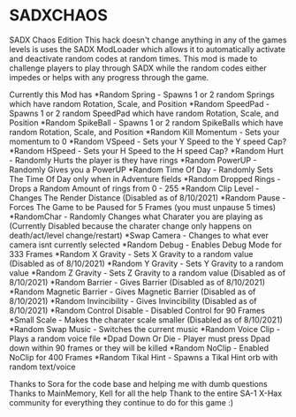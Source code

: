 # SADXCHAOS
SADX Chaos Edition
This hack doesn't change anything in any of the games levels is uses the SADX ModLoader
which allows it to automatically activate and deactivate random codes at random times. 
This mod is made to challenge players to play through SADX while the random codes either impedes or helps with any progress through the game.

Currently this Mod has
*Random Spring - Spawns 1 or 2 random Springs which have random Rotation, Scale, and Position
*Random SpeedPad - Spawns 1 or 2 random SpeedPad which have random Rotation, Scale, and Position
*Random SpikeBall - Spawns 1 or 2 random SpikeBalls which have random Rotation, Scale, and Position
*Random Kill Momentum - Sets your momentum to 0
*Random VSpeed - Sets your Y Speed to the Y speed Cap?
*Random HSpeed - Sets your H Speed to the H speed Cap?
*Random Hurt - Randomly Hurts the player is they have rings
*Random PowerUP - Randomly Gives you a PowerUP
*Random Time Of Day - Randomly Sets The Time Of Day only when in Adventure fields
*Random Dropped Rings - Drops a Random Amount of rings from 0 - 255
*Random Clip Level - Changes The Render Distance (Disabled as of 8/10/2021)
*Random Pause - Forces The Game to be Paused for 5 Frames (you must unpause 5 times)
*RandomChar - Randomly Changes what Charater you are playing as (Currently Disabled because the charater change only happens on death/act/level change/restart)
*Swap Camera - Changes to what ever camera isnt currently selected
*Random Debug - Enables Debug Mode for 333 Frames 
*Random X Gravity - Sets X Gravity to a random value (Disabled as of 8/10/2021)
*Random Y Gravity - Sets Y Gravity to a random value
*Random Z Gravity - Sets Z Gravity to a random value (Disabled as of 8/10/2021)
*Random Barrier - Gives Barrier (Disabled as of 8/10/2021)
*Random Magnetic Barrier - Gives Magnetic Barrier (Disabled as of 8/10/2021)
*Random Invincibility - Gives Invincibility (Disabled as of 8/10/2021)
*Random Control Disable - Disabled Control for 90 Frames
*Small Scale - Makes the charater scale smaller (Disabled as of 8/10/2021)
*Random Swap Music - Switches the current music
*Random Voice Clip - Plays a random voice file
*Dpad Down Or Die - Player must press Dpad down within 90 frames or they will be killed
*Random NoClip - Enabled NoClip for 400 Frames
*Random Tikal Hint - Spawns a Tikal Hint orb with random text/voice






Thanks to Sora for the code base and helping me with dumb questions
Thanks to MainMemory, Kell for all the help 
Thank to the entire SA-1 X-Hax community for everything they continue to do for this game :)

